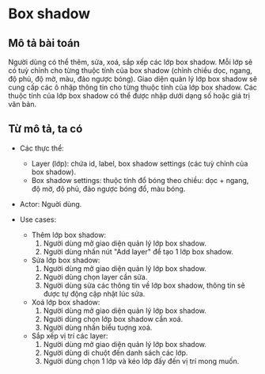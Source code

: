 # Box shadow

## Mô tả bài toán

Người dùng có thể thêm, sửa, xoá, sắp xếp các lớp box shadow. Mỗi lớp sẽ có tuỳ chỉnh cho từng thuộc tính của box shadow (chỉnh chiều dọc, ngang, độ phủ, độ mờ, màu, đảo ngược bóng). Giao diện quản lý lớp box shadow sẽ cung cấp các ô nhập thông tin cho từng thuộc tính của lớp box shadow. Các thuộc tính của lớp box shadow có thể được nhập dưới dạng số hoặc giá trị văn bản.

## Từ mô tả, ta có

- Các thực thể:
  - Layer (lớp): chứa id, label, box shadow settings (các tuỳ chỉnh của box shadow).
  - Box shadow settings: thuộc tính đổ bóng theo chiều: dọc + ngang, độ mờ, độ phủ, đảo ngược bóng đổ, màu bóng.
  
- Actor: Nguời dùng.
  
- Use cases:
  - Thêm lớp box shadow:
    1. Người dùng mở giao diện quản lý lớp box shadow.
    2. Người dùng nhấn nút "Add layer" để tạo 1 lớp box shadow.
  - Sửa lớp box shadow:
    1. Người dùng mở giao diện quản lý lớp box shadow.
    2. Nguời dùng chọn layer cần sửa.
    3. Người dùng sửa các thông tin về lớp box shadow, thông tin sẽ được tự động cập nhật lúc sửa.
  - Xoá lớp box shadow:
    1. Người dùng mở giao diện quản lý lớp box shadow.
    2. Người dùng chọn lớp box shadow cần xoá.
    3. Người dùng nhấn biểu tuợng xoá.
  - Sắp xếp vị trí các layer:
    1. Người dùng mở giao diện quản lý lớp box shadow.
    2. Người dùng di chuột đến danh sách các lớp.
    3. Người dùng chọn 1 lớp và kéo lớp đấy đến vị trí mong muốn.
